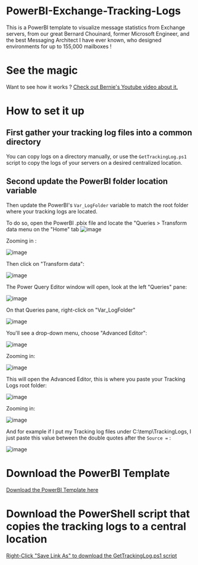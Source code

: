 # PowerBI-Exchange-Tracking-Logs
This is a PowerBI template to visualize message statistics from Exchange servers, from our great Bernard Chouinard, former Microsoft Engineer, and the best Messaging Architect I have ever known, who designed environments for up to 155,000 mailboxes !

# See the magic

Want to see how it works ? [Check out Bernie's Youtube video about it.](https://www.youtube.com/watch?v=PnJ61q_sB_w)

# How to set it up

## First gather your tracking log files into a common directory

You can copy logs on a directory manually, or use the ```GetTrackingLog.ps1``` script to copy the logs of your servers on a desired centralized location.

## Second update the PowerBI folder location variable

Then update the PowerBI's ```Var_LogFolder``` variable to match the root folder where your tracking logs are located.

To do so, open the PowerBI .pbix file and locate the "Queries > Transform data menu on the "Home" tab
![image](https://user-images.githubusercontent.com/33433229/122836955-41d60c00-d2c1-11eb-88c0-8c28fd029b28.png)

Zooming in :

![image](https://user-images.githubusercontent.com/33433229/122836974-4b5f7400-d2c1-11eb-93f4-1ae6edae83c9.png)

Then click on "Transform data":

![image](https://user-images.githubusercontent.com/33433229/122837011-5f0ada80-d2c1-11eb-8fc6-cfcd24b853ae.png)

The Power Query Editor window will open, look at the left "Queries" pane:

![image](https://user-images.githubusercontent.com/33433229/122837039-6c27c980-d2c1-11eb-8f41-27f39982f516.png)

On that Queries pane, right-click on "Var_LogFolder"

![image](https://user-images.githubusercontent.com/33433229/122837143-97121d80-d2c1-11eb-970b-58fbdd625b3c.png)

You'll see a drop-down menu, choose "Advanced Editor":

![image](https://user-images.githubusercontent.com/33433229/122837188-b01ace80-d2c1-11eb-95cb-b07bec441db2.png)

Zooming in:

![image](https://user-images.githubusercontent.com/33433229/122837207-b7da7300-d2c1-11eb-88a5-759953a431ac.png)

This will open the Advanced Editor, this is where you paste your Tracking Logs root folder:

![image](https://user-images.githubusercontent.com/33433229/122837251-c7f25280-d2c1-11eb-82aa-a908442936e8.png)

Zooming in:

![image](https://user-images.githubusercontent.com/33433229/122837283-d3de1480-d2c1-11eb-9964-ba49b89d8c58.png)

And for example if I put my Tracking log files under C:\temp\TrackingLogs, I just paste this value between the double quotes after the ```Source =``` :

![image](https://user-images.githubusercontent.com/33433229/122837378-f839f100-d2c1-11eb-92fa-59e94aca3907.png)


# Download the PowerBI Template

[Download the PowerBI Template here](https://github.com/SammyKrosoft/PowerBI-Exchange-Tracking-Logs/raw/main/Trackinglog-Final-Lab2.zip)

# Download the PowerShell script that copies the tracking logs to a central location

[Right-Click "Save Link As" to download the GetTrackingLog.ps1 script](https://raw.githubusercontent.com/SammyKrosoft/PowerBI-Exchange-Tracking-Logs/main/GetTrackingLog.ps1)
